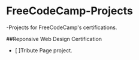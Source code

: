 # FreeCodeCamp-Projects
-Projects for FreeCodeCamp's certifications.

##Reponsive Web Design Certification
- [ ]Tribute Page project.
